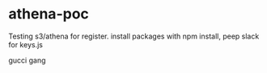# athena-poc

Testing s3/athena for register.  install packages with npm install, peep slack for keys.js

gucci gang
